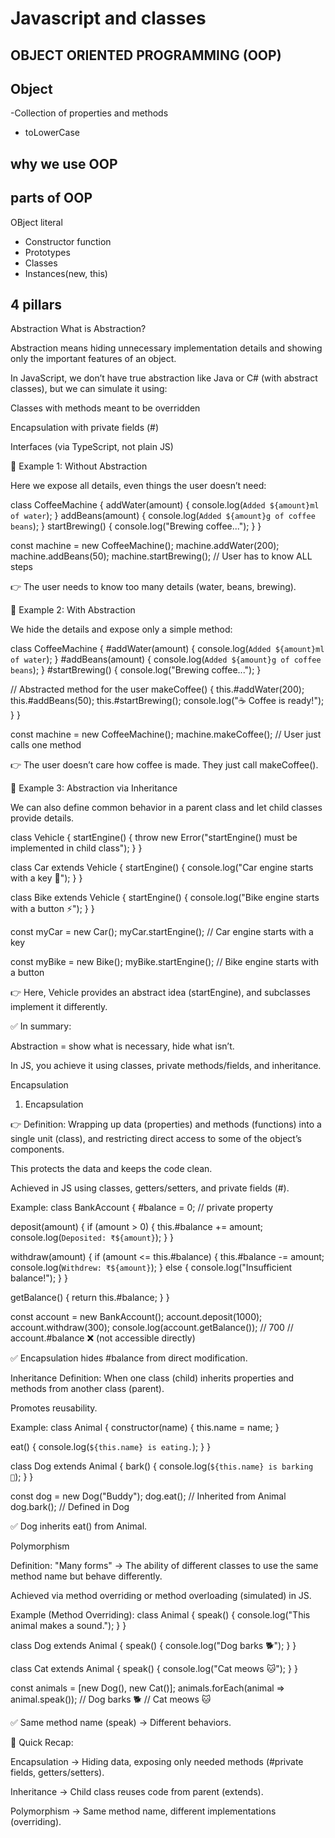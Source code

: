 # Javascript and classes

## OBJECT ORIENTED PROGRAMMING (OOP)

## Object 
-Collection of properties and methods 
- toLowerCase 

## why we use OOP


## parts of OOP
OBject literal


- Constructor function 
- Prototypes
- Classes
- Instances(new, this)

## 4 pillars 
Abstraction
What is Abstraction?

Abstraction means hiding unnecessary implementation details and showing only the important features of an object.

In JavaScript, we don’t have true abstraction like Java or C# (with abstract classes), but we can simulate it using:

Classes with methods meant to be overridden

Encapsulation with private fields (#)

Interfaces (via TypeScript, not plain JS)

🔹 Example 1: Without Abstraction

Here we expose all details, even things the user doesn’t need:

class CoffeeMachine {
  addWater(amount) {
    console.log(`Added ${amount}ml of water`);
  }
  addBeans(amount) {
    console.log(`Added ${amount}g of coffee beans`);
  }
  startBrewing() {
    console.log("Brewing coffee...");
  }
}

const machine = new CoffeeMachine();
machine.addWater(200);
machine.addBeans(50);
machine.startBrewing(); // User has to know ALL steps


👉 The user needs to know too many details (water, beans, brewing).

🔹 Example 2: With Abstraction

We hide the details and expose only a simple method:

class CoffeeMachine {
  #addWater(amount) {
    console.log(`Added ${amount}ml of water`);
  }
  #addBeans(amount) {
    console.log(`Added ${amount}g of coffee beans`);
  }
  #startBrewing() {
    console.log("Brewing coffee...");
  }

  // Abstracted method for the user
  makeCoffee() {
    this.#addWater(200);
    this.#addBeans(50);
    this.#startBrewing();
    console.log("☕ Coffee is ready!");
  }
}

const machine = new CoffeeMachine();
machine.makeCoffee(); // User just calls one method


👉 The user doesn’t care how coffee is made. They just call makeCoffee().

🔹 Example 3: Abstraction via Inheritance

We can also define common behavior in a parent class and let child classes provide details.

class Vehicle {
  startEngine() {
    throw new Error("startEngine() must be implemented in child class");
  }
}

class Car extends Vehicle {
  startEngine() {
    console.log("Car engine starts with a key 🔑");
  }
}

class Bike extends Vehicle {
  startEngine() {
    console.log("Bike engine starts with a button ⚡");
  }
}

const myCar = new Car();
myCar.startEngine(); // Car engine starts with a key

const myBike = new Bike();
myBike.startEngine(); // Bike engine starts with a button


👉 Here, Vehicle provides an abstract idea (startEngine), and subclasses implement it differently.

✅ In summary:

Abstraction = show what is necessary, hide what isn’t.

In JS, you achieve it using classes, private methods/fields, and inheritance.



Encapsulation

1. Encapsulation

👉 Definition: Wrapping up data (properties) and methods (functions) into a single unit (class), and restricting direct access to some of the object’s components.

This protects the data and keeps the code clean.

Achieved in JS using classes, getters/setters, and private fields (#).

Example:
class BankAccount {
  #balance = 0; // private property

  deposit(amount) {
    if (amount > 0) {
      this.#balance += amount;
      console.log(`Deposited: ₹${amount}`);
    }
  }

  withdraw(amount) {
    if (amount <= this.#balance) {
      this.#balance -= amount;
      console.log(`Withdrew: ₹${amount}`);
    } else {
      console.log("Insufficient balance!");
    }
  }

  getBalance() {
    return this.#balance;
  }
}

const account = new BankAccount();
account.deposit(1000);
account.withdraw(300);
console.log(account.getBalance()); // 700
// account.#balance ❌ (not accessible directly)


✅ Encapsulation hides #balance from direct modification.


Inheritance
Definition: When one class (child) inherits properties and methods from another class (parent).

Promotes reusability.

Example:
class Animal {
  constructor(name) {
    this.name = name;
  }

  eat() {
    console.log(`${this.name} is eating.`);
  }
}

class Dog extends Animal {
  bark() {
    console.log(`${this.name} is barking 🐶`);
  }
}

const dog = new Dog("Buddy");
dog.eat();  // Inherited from Animal
dog.bark(); // Defined in Dog


✅ Dog inherits eat() from Animal.



Polymorphism 

Definition: "Many forms" → The ability of different classes to use the same method name but behave differently.

Achieved via method overriding or method overloading (simulated) in JS.

Example (Method Overriding):
class Animal {
  speak() {
    console.log("This animal makes a sound.");
  }
}

class Dog extends Animal {
  speak() {
    console.log("Dog barks 🐕");
  }
}

class Cat extends Animal {
  speak() {
    console.log("Cat meows 🐱");
  }
}

const animals = [new Dog(), new Cat()];
animals.forEach(animal => animal.speak());
// Dog barks 🐕
// Cat meows 🐱


✅ Same method name (speak) → Different behaviors.

🚀 Quick Recap:

Encapsulation → Hiding data, exposing only needed methods (#private fields, getters/setters).

Inheritance → Child class reuses code from parent (extends).

Polymorphism → Same method name, different implementations (overriding).